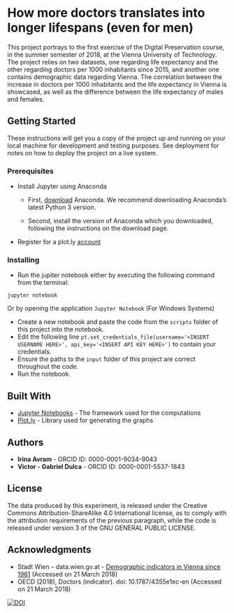 # How more doctors translates into longer lifespans (even for men)

This project portrays to the first exercise of the Digital Preservation course, in the summer semester of 2018, at the Vienna University of Technology.
The project relies on two datasets, one regarding life expectancy and the other regarding doctors per 1000 inhabitants since 2015, 
and another one contains demographic data regarding Vienna.
The correlation between the increase in doctors per 1000 inhabitants and the life expectancy in Vienna is showcased, 
as well as the difference between the life expectancy of males and females.


## Getting Started

These instructions will get you a copy of the project up and running on your local machine for development and testing purposes. See deployment for notes on how to deploy the project on a live system.

### Prerequisites

* Install Jupyter using Anaconda

  * First, [download](https://www.anaconda.com/download/) Anaconda. We recommend downloading Anaconda’s latest Python 3 version.

  * Second, install the version of Anaconda which you downloaded, following the instructions on the download page.
  
* Register for a plot.ly [account](https://plot.ly/accounts/login/?action=signup)


### Installing


* Run the jupiter notebook either by executing the following command from the terminal:

```
jupyter notebook
```

Or by opening the application ```Jupyter Notebook``` (For Windows Systems) 



* Create a new notebook and paste the code from the ```scripts``` folder of this project into the notebook.
* Edit the following line ```pt.set_credentials_file(username='<INSERT USERNAME HERE>', api_key='<INSERT API KEY HERE>')```
to contain your credentials.
* Ensure the paths to the ```input``` folder of this project are correct throughout the code.
* Run the notebook.



## Built With

* [Jupyter Notebooks](http://jupyter.org/) - The framework used for the computations
* [Plot.ly](https://plot.ly/) - Library used for generating the graphs




## Authors

* **Irina Avram** - ORCID ID: 0000-0001-9034-9043
* **Victor - Gabriel Dulca** - ORCID ID: 0000-0001-5537-1843



## License

The data produced by this experiment, is released under the Creative Commons Attribution-ShareAlike 4.0 International license,
as to comply with the attribution requirements of the previous paragraph, 
while the code is released under version 3 of the GNU GENERAL PUBLIC LICENSE.

## Acknowledgments

* Stadt Wien – data.wien.gv.at - [Demographic indicators in Vienna since 1961](https://www.wien.gv.at/statistik/ogd/vie_005.csv)  (Accessed on 21 March 2018)
* OECD (2018), Doctors (indicator). doi: 10.1787/4355e1ec-en (Accessed on 21 March 2018)

[![DOI](https://zenodo.org/badge/DOI/10.5281/zenodo.1209826.svg)](https://doi.org/10.5281/zenodo.1209826)
